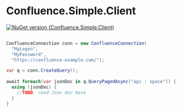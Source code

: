 # Confluence.Simple.Client

[![NuGet version (Confluence.Simple.Client)](https://img.shields.io/nuget/v/Confluence.Simple.Client.svg?style=flat-square)](https://www.nuget.org/packages/Confluence.Simple.Client/)

```c#

ConfluenceConnection conn = new ConfluenceConnection(
  "MyLogon",
  "MyPassword",
  "https://confluence-example.com/");

var q = conn.CreateQuery();
     
await foreach(var jsonDoc in q.QueryPagedAsync("api : space")) {
  using (jsonDoc) {
    //TODO: read Json doc here
  }
}

```
